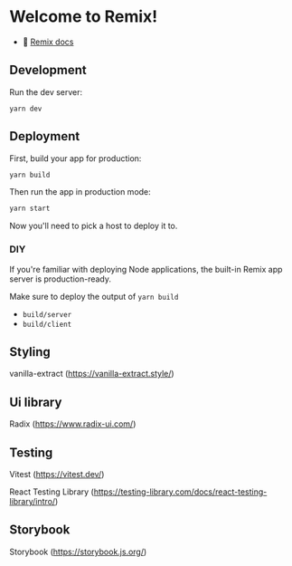 # Welcome to Remix!

- 📖 [Remix docs](https://remix.run/docs)

## Development

Run the dev server:

```shellscript
yarn dev
```

## Deployment

First, build your app for production:

```sh
yarn build
```

Then run the app in production mode:

```sh
yarn start
```

Now you'll need to pick a host to deploy it to.

### DIY

If you're familiar with deploying Node applications, the built-in Remix app server is production-ready.

Make sure to deploy the output of `yarn build`

- `build/server`
- `build/client`

## Styling

vanilla-extract (https://vanilla-extract.style/)

## Ui library

Radix (https://www.radix-ui.com/)

## Testing

Vitest (https://vitest.dev/)

React Testing Library (https://testing-library.com/docs/react-testing-library/intro/)

## Storybook

Storybook (https://storybook.js.org/)


